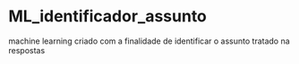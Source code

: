 # ML_identificador_assunto
machine learning criado com a finalidade de identificar o assunto tratado na respostas
